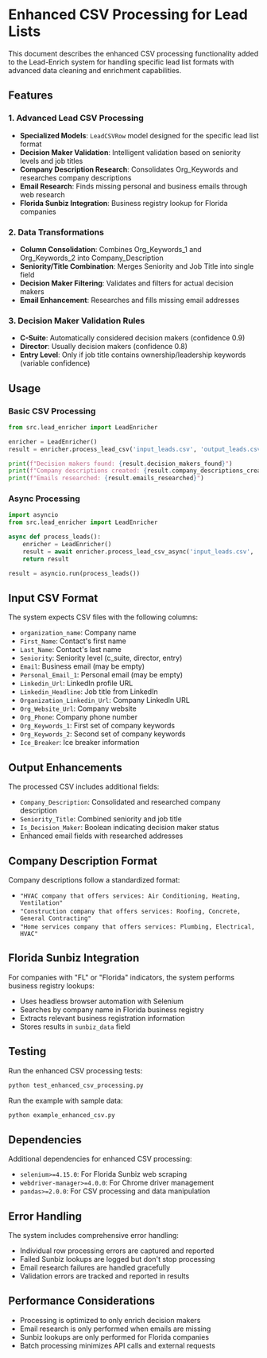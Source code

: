 # Enhanced CSV Processing for Lead Lists

This document describes the enhanced CSV processing functionality added to the Lead-Enrich system for handling specific lead list formats with advanced data cleaning and enrichment capabilities.

## Features

### 1. Advanced Lead CSV Processing
- **Specialized Models**: `LeadCSVRow` model designed for the specific lead list format
- **Decision Maker Validation**: Intelligent validation based on seniority levels and job titles
- **Company Description Research**: Consolidates Org_Keywords and researches company descriptions
- **Email Research**: Finds missing personal and business emails through web research
- **Florida Sunbiz Integration**: Business registry lookup for Florida companies

### 2. Data Transformations
- **Column Consolidation**: Combines Org_Keywords_1 and Org_Keywords_2 into Company_Description
- **Seniority/Title Combination**: Merges Seniority and Job Title into single field
- **Decision Maker Filtering**: Validates and filters for actual decision makers
- **Email Enhancement**: Researches and fills missing email addresses

### 3. Decision Maker Validation Rules
- **C-Suite**: Automatically considered decision makers (confidence 0.9)
- **Director**: Usually decision makers (confidence 0.8)
- **Entry Level**: Only if job title contains ownership/leadership keywords (variable confidence)

## Usage

### Basic CSV Processing
```python
from src.lead_enricher import LeadEnricher

enricher = LeadEnricher()
result = enricher.process_lead_csv('input_leads.csv', 'output_leads.csv')

print(f"Decision makers found: {result.decision_makers_found}")
print(f"Company descriptions created: {result.company_descriptions_created}")
print(f"Emails researched: {result.emails_researched}")
```

### Async Processing
```python
import asyncio
from src.lead_enricher import LeadEnricher

async def process_leads():
    enricher = LeadEnricher()
    result = await enricher.process_lead_csv_async('input_leads.csv', 'output_leads.csv')
    return result

result = asyncio.run(process_leads())
```

## Input CSV Format

The system expects CSV files with the following columns:
- `organization_name`: Company name
- `First_Name`: Contact's first name
- `Last_Name`: Contact's last name
- `Seniority`: Seniority level (c_suite, director, entry)
- `Email`: Business email (may be empty)
- `Personal_Email_1`: Personal email (may be empty)
- `Linkedin_Url`: LinkedIn profile URL
- `Linkedin_Headline`: Job title from LinkedIn
- `Organization_Linkedin_Url`: Company LinkedIn URL
- `Org_Website_Url`: Company website
- `Org_Phone`: Company phone number
- `Org_Keywords_1`: First set of company keywords
- `Org_Keywords_2`: Second set of company keywords
- `Ice_Breaker`: Ice breaker information

## Output Enhancements

The processed CSV includes additional fields:
- `Company_Description`: Consolidated and researched company description
- `Seniority_Title`: Combined seniority and job title
- `Is_Decision_Maker`: Boolean indicating decision maker status
- Enhanced email fields with researched addresses

## Company Description Format

Company descriptions follow a standardized format:
- `"HVAC company that offers services: Air Conditioning, Heating, Ventilation"`
- `"Construction company that offers services: Roofing, Concrete, General Contracting"`
- `"Home services company that offers services: Plumbing, Electrical, HVAC"`

## Florida Sunbiz Integration

For companies with "FL" or "Florida" indicators, the system performs business registry lookups:
- Uses headless browser automation with Selenium
- Searches by company name in Florida business registry
- Extracts relevant business registration information
- Stores results in `sunbiz_data` field

## Testing

Run the enhanced CSV processing tests:
```bash
python test_enhanced_csv_processing.py
```

Run the example with sample data:
```bash
python example_enhanced_csv.py
```

## Dependencies

Additional dependencies for enhanced CSV processing:
- `selenium>=4.15.0`: For Florida Sunbiz web scraping
- `webdriver-manager>=4.0.0`: For Chrome driver management
- `pandas>=2.0.0`: For CSV processing and data manipulation

## Error Handling

The system includes comprehensive error handling:
- Individual row processing errors are captured and reported
- Failed Sunbiz lookups are logged but don't stop processing
- Email research failures are handled gracefully
- Validation errors are tracked and reported in results

## Performance Considerations

- Processing is optimized to only enrich decision makers
- Email research is only performed when emails are missing
- Sunbiz lookups are only performed for Florida companies
- Batch processing minimizes API calls and external requests
